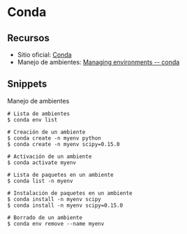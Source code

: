# Conda

## Recursos
* Sitio oficial: [Conda](https://conda.io/)
* Manejo de ambientes: [Managing environments -- conda](https://docs.conda.io/projects/conda/en/latest/user-guide/tasks/manage-environments.html)

## Snippets
Manejo de ambientes
```terminal
# Lista de ambientes
$ conda env list

# Creación de un ambiente
$ conda create -n myenv python
$ conda create -n myenv scipy=0.15.0

# Activación de un ambiente
$ conda activate myenv

# Lista de paquetes en un ambiente
$ conda list -n myenv

# Instalación de paquetes en un ambiente
$ conda install -n myenv scipy
$ conda install -n myenv scipy=0.15.0

# Borrado de un ambiente
$ conda env remove --name myenv
```
